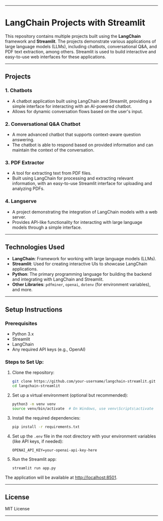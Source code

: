
---

# LangChain Projects with Streamlit

This repository contains multiple projects built using the **LangChain** framework and **Streamlit**. The projects demonstrate various applications of large language models (LLMs), including chatbots, conversational Q&A, and PDF text extraction, among others. Streamlit is used to build interactive and easy-to-use web interfaces for these applications.

---

## Projects

### 1. **Chatbots**
- A chatbot application built using LangChain and Streamlit, providing a simple interface for interacting with an AI-powered chatbot.
- Allows for dynamic conversation flows based on the user's input.

### 2. **Conversational Q&A Chatbot**
- A more advanced chatbot that supports context-aware question answering.
- The chatbot is able to respond based on provided information and can maintain the context of the conversation.

### 3. **PDF Extractor**
- A tool for extracting text from PDF files.
- Built using LangChain for processing and extracting relevant information, with an easy-to-use Streamlit interface for uploading and analyzing PDFs.

### 4. **Langserve**
- A project demonstrating the integration of LangChain models with a web server.
- Provides API-like functionality for interacting with large language models through a simple interface.

---

## Technologies Used

- **LangChain**: Framework for working with large language models (LLMs).
- **Streamlit**: Used for creating interactive UIs to showcase LangChain applications.
- **Python**: The primary programming language for building the backend and integrating with LangChain and Streamlit.
- **Other Libraries**: `pdfminer`, `openai`, `dotenv` (for environment variables), and more.

---

## Setup Instructions

### Prerequisites

- Python 3.x
- Streamlit
- LangChain
- Any required API keys (e.g., OpenAI)

### Steps to Set Up:

1. Clone the repository:
   ```bash
   git clone https://github.com/your-username/langchain-streamlit.git
   cd langchain-streamlit
   ```

2. Set up a virtual environment (optional but recommended):
   ```bash
   python3 -m venv venv
   source venv/bin/activate  # On Windows, use venv\Scripts\activate
   ```

3. Install the required dependencies:
   ```bash
   pip install -r requirements.txt
   ```

4. Set up the `.env` file in the root directory with your environment variables (like API keys, if needed):
   ```env
   OPENAI_API_KEY=your-openai-api-key-here
   ```

5. Run the Streamlit app:
   ```bash
   streamlit run app.py
   ```

The application will be available at [http://localhost:8501](http://localhost:8501).

---

## License

MIT License

---
